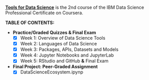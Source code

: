 [**Tools for Data Science**](https://www.coursera.org/learn/open-source-tools-for-data-science/) is the 2nd course of the IBM Data Science Professional Certificate on Coursera.

**TABLE OF CONTENTS:**

- **Practice/Graded Quizzes & Final Exam**
  - [x] Week 1: Overview of Data Science Tools
  - [x] Week 2: Languages of Data Science
  - [x] Week 3: Packages, APIs, Datasets and Models
  - [x] Week 4: Jupyter Notebooks and JupyterLab
  - [x] Week 5: RStudio and GitHub **&**  Final Exam
 - **Final Project: Peer-Graded Assignment**
   - [x] DataScienceEcosystem.ipynp
